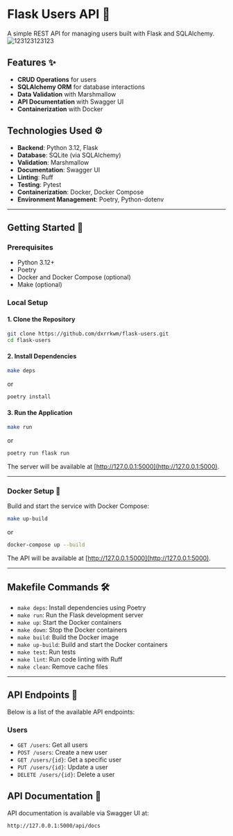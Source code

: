 # Flask Users API 📄 

A simple REST API for managing users built with Flask and SQLAlchemy.
![123123123123](https://github.com/user-attachments/assets/0f51e84b-b6fe-4ada-840a-df027ca26d1a)

## Features ✨

- **CRUD Operations** for users
- **SQLAlchemy ORM** for database interactions
- **Data Validation** with Marshmallow
- **API Documentation** with Swagger UI
- **Containerization** with Docker

## Technologies Used ⚙️

- **Backend**: Python 3.12, Flask
- **Database**: SQLite (via SQLAlchemy)
- **Validation**: Marshmallow
- **Documentation**: Swagger UI
- **Linting**: Ruff
- **Testing**: Pytest
- **Containerization**: Docker, Docker Compose
- **Environment Management**: Poetry, Python-dotenv

---

## Getting Started 🐾

### Prerequisites

- Python 3.12+
- Poetry
- Docker and Docker Compose (optional)
- Make (optional)

### Local Setup

#### 1. Clone the Repository
```bash
git clone https://github.com/dxrrkwm/flask-users.git
cd flask-users
```

#### 2. Install Dependencies
```bash
make deps
```
or
```bash
poetry install
```

#### 3. Run the Application
```bash
make run
```
or
```bash
poetry run flask run
```

The server will be available at [http://127.0.0.1:5000](http://127.0.0.1:5000).

---

### Docker Setup 🐳

Build and start the service with Docker Compose:
```bash
make up-build
```
or
```bash
docker-compose up --build
```

The API will be available at [http://127.0.0.1:5000](http://127.0.0.1:5000).

---

## Makefile Commands 🛠️

- `make deps`: Install dependencies using Poetry
- `make run`: Run the Flask development server
- `make up`: Start the Docker containers
- `make down`: Stop the Docker containers
- `make build`: Build the Docker image
- `make up-build`: Build and start the Docker containers
- `make test`: Run tests
- `make lint`: Run code linting with Ruff
- `make clean`: Remove cache files

---

## API Endpoints 🧩

Below is a list of the available API endpoints:

### Users
- `GET /users`: Get all users
- `POST /users`: Create a new user
- `GET /users/{id}`: Get a specific user
- `PUT /users/{id}`: Update a user
- `DELETE /users/{id}`: Delete a user

## API Documentation 📄

API documentation is available via Swagger UI at:
```
http://127.0.0.1:5000/api/docs
```
